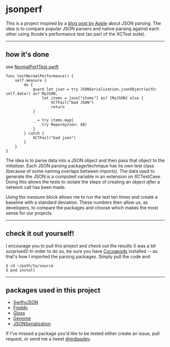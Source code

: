 # jsonperf

This is a project inspired by a [blog post by Apple](https://developer.apple.com/swift/blog/?id=37) about JSON parsing. The idea is to compare popular JSON parsers and native parsing against each other using Xcode's performance test (as part of the XCTest suite).


----
## how it's done
see [NormalPerfTest.swift](https://github.com/chordsNcode/jsonperf/blob/master/JsonPerfTests/NormalPerfTest.swift)

    func testNormalPerformance() {
        self.measure {
            do {
                guard let json = try JSONSerialization.jsonObject(with: self.data!) as? MyJSON,
                    let items = json["items"] as? [MyJSON] else {
                        XCTFail("bad JSON")
                        return
                }

                _ = try items.map{
                    try Repo(myJson: $0)
                }
            } catch {
                XCTFail("bad json")
            }
        }
    }

The idea is to parse data into a JSON object and then pass that object to the initializer. Each JSON parsing package/technique has its own test class (because of some naming overlaps between imports). The data used to generate the JSON is a computed variable in an extension on XCTestCase. Doing this allows the tests to isolate the steps of creating an object *after* a network call has been made.

Using the *measure* block allows me to run the test ten times and create a baseline with a standard deviation. These numbers then allow us, as developers, to compare the packages and choose which makes the most sense for our projects.


----
## check it out yourself!

I encourage you to pull this project and check out the results (I was a bit surprised)! In order to do so, be sure you have [Cocoapods](https://cocoapods.org/) installed -- as that's how I imported the parsing packages.  Simply pull the code and:

    $ cd ~/path/to/source
    $ pod install


----
## packages used in this project

* [SwiftyJSON](https://github.com/SwiftyJSON/SwiftyJSON)
* [Freddy](https://github.com/bignerdranch/Freddy)
* [Gloss](https://github.com/hkellaway/Gloss)
* [Genome](https://github.com/LoganWright/Genome)
* [JSONSerialization](https://developer.apple.com/reference/foundation/jsonserialization)

If I've missed a package you'd like to be tested either create an issue, pull request, or send me a tweet [@mdiasdev](https://twitter.com/mdiasdev).

